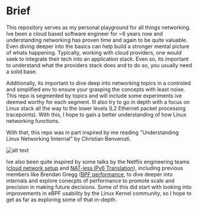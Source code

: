 # Brief

This repository serves as my personal playground for all things networking. Ive been a cloud based software engineer for ~6 years now and understanding networking has proven time and again to be quite valuable. Even diving deeper into the basics can help build a stronger mental picture of whats happening. Typically, working with cloud providers, one would seek to integrate their tech into an application stack. Even so, its important to understand what the providers stack does and to do so, you usually need a solid base.

Additionally, its important to dive deep into networking topics in a controled and simplified env to ensure your grasping the concepts with least noise. This repo is segmented by topics and will include some experiments ive deemed worthy for each segment. Ill also try to go in depth with a focus on Linux stack all the way to the lower levels (L2 Ethernet packet processing tracepoints). With this, I hope to gain a better understanding of how Linux networking functions.

With that, this repo was in part inspired by me reading "Understanding Linux Networking Iinternal" by Christian Benvenuti.

![alt text](https://m.media-amazon.com/images/I/81yeK6K6agL._SL300_.jpg)

Ive also been quite inspired by some talks by the Netflix engineering teams ([cloud network setup](https://www.youtube.com/watch?v=fmUM9bMoCNE&t=1271s) and [NAT-less IPv6 Translation](https://www.youtube.com/watch?v=E-X8LoLl0CM)), including previous members like Brendan Gregg ([BPF performance](https://www.youtube.com/watch?v=16slh29iN1g), to dive deeper into internals and explore conecpts of performance to promote scale and precision in making future decisions. Some of this did start with looking into improvements in eBPF usability by the Linux Kernel community, so I hope to get as far as exploring some of that in-depth.
